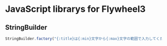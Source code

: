 # JavaScript librarys for Flywheel3

## StringBuilder

```javascript
StringBuilder.factory("{:title}は{:min}文字から{:max}文字の範囲で入力してください。", {title: "タイトル"}).build({min: 1, max: 64}).build(); // タイトルは1文字から64文字の範囲で入力してください。 と表示されます。
```
